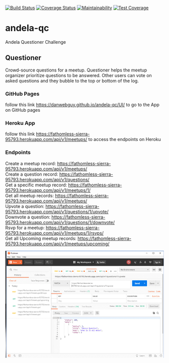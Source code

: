 [![Build Status](https://travis-ci.org/danwebguy/andela-qc.svg?branch=master)](https://travis-ci.org/danwebguy/andela-qc) [![Coverage Status](https://coveralls.io/repos/github/danwebguy/andela-qc/badge.svg?branch=master)](https://coveralls.io/github/danwebguy/andela-qc?branch=master) [![Maintainability](https://api.codeclimate.com/v1/badges/175125aed77cf978273e/maintainability)](https://codeclimate.com/github/danwebguy/andela-qc/maintainability) [![Test Coverage](https://api.codeclimate.com/v1/badges/175125aed77cf978273e/test_coverage)](https://codeclimate.com/github/danwebguy/andela-qc/test_coverage)

# andela-qc
Andela Questioner Challenge

## Questioner
Crowd-source questions for a meetup. Questioner helps the meetup organizer prioritize
questions to be answered. Other users can vote on asked questions and they bubble to the top
or bottom of the log.

### GitHub Pages
follow this link https://danwebguy.github.io/andela-qc/UI/ to go to the App on GitHub pages

### Heroku App
follow this link https://fathomless-sierra-95793.herokuapp.com/api/v1/meetups/ to access the endpoints on Heroku

### Endpoints
Create a meetup record: https://fathomless-sierra-95793.herokuapp.com/api/v1/meetups/ <br>
Create a question record: https://fathomless-sierra-95793.herokuapp.com/api/v1/questions/ <br>
Get a specific meetup record: https://fathomless-sierra-95793.herokuapp.com/api/v1/meetups/1/ <br>
Get all meetup records: https://fathomless-sierra-95793.herokuapp.com/api/v1/meetups/ <br>
Upvote a question: https://fathomless-sierra-95793.herokuapp.com/api/v1/questions/1/upvote/ <br>
Downvote a question: https://fathomless-sierra-95793.herokuapp.com/api/v1/questions/1/downvote/ <br>
Rsvp for a meetup: https://fathomless-sierra-95793.herokuapp.com/api/v1/meetups/1/rsvps/ <br>
Get all Upcoming meetup records: https://fathomless-sierra-95793.herokuapp.com/api/v1/meetups/upcoming/ <br>

![Endpoints](https://raw.githubusercontent.com/danwebguy/andela-qc/master/UI/img/endpoint.gif)
